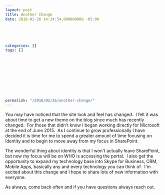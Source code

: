 ```yaml
---
layout: post
title: Another Change
date: 2016-02-26 14:34:54.000000000 -05:00





categories: []
tags: []

  



  
  
  
  
  
permalink: "/2016/02/26/another-change/"
---
```

You may have noticed that the site look and feel has changed.&nbsp; I felt it was about time to get a new theme on the blog since much has recently changed.&nbsp; For those that didn't know I began working directly for Microsoft at the end of June 2015.&nbsp; As I continue to grow professionally I have decided it is time for&nbsp;me to spend a greater amount of time focusing on Identity and to begin to move away from my focus in SharePoint.

The wonderful thing about identity is that I won't actually leave SharePoint, but now my focus will be on WHO is accessing the portal.&nbsp; I also get the opportunity to expand my technology base into Skype for Business, CRM, Mobile Apps, basically any and every technology you can think of.&nbsp; I'm excited about this change and I hope to share lots of new information with everyone.

As always, come back often and if you have questions always reach out.

&nbsp;


